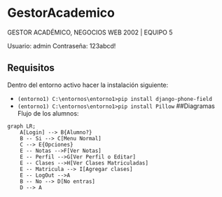 # GestorAcademico
GESTOR ACADÉMICO, NEGOCIOS WEB 2002 | EQUIPO 5

Usuario: admin
Contraseña: 123abcd!

## Requisitos
Dentro del entorno activo hacer la instalación siguiente:
- ```(entorno1) C:\entornos\entorno1>pip install django-phone-field```
- ```(entorno1) C:\entornos\entorno1>pip install Pillow```
##Diagramas
Flujo de los alumnos:
```mermaid 
graph LR;
    A[Login] --> B{Alumno?}
    B -- Si --> C[Menu Normal]
    C --> E{Opciones}
    E -- Notas -->F[Ver Notas]
    E -- Perfil -->G[Ver Perfil o Editar]
    E -- Clases -->H[Ver Clases Matriculadas]
    E -- Matricula --> I[Agregar clases]
    E -- LogOut -->A
    B -- No --> D[No entras]
    D --> A
```